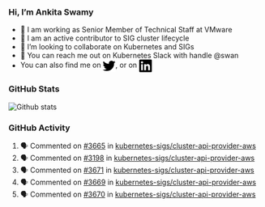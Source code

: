 ### Hi, I’m Ankita Swamy

- 💼 I am working as Senior Member of Technical Staff at VMware
- 👀 I am an active contributor to SIG cluster lifecycle 
- 💞️ I’m looking to collaborate on Kubernetes and SIGs
- 💬 You can reach me out on Kubernetes Slack with handle @swan
- You can also find me on <a href="https://twitter.com/SwamyAnkita" target="blank"><img align="center" src="https://raw.githubusercontent.com/Ankitasw/Ankitasw/master/svg/twitter.svg" alt="Ankitasw" height="25" width="25" color="#1DA1f2" /></a>, or on <a href="https://www.linkedin.com/in/Ankitaswamy/" target="blank"><img align="center" src="https://raw.githubusercontent.com/Ankitasw/Ankitasw/master/svg/linkedin.svg" alt="Ankitasw" height="25" width="25" /></a>

### GitHub Stats
![Github stats](https://github-readme-stats.vercel.app/api?username=Ankitasw&count_private=true&show_icons=true&theme=tokyonight)

### GitHub Activity 
<!--START_SECTION:activity-->
1. 🗣 Commented on [#3665](https://github.com/kubernetes-sigs/cluster-api-provider-aws/issues/3665) in [kubernetes-sigs/cluster-api-provider-aws](https://github.com/kubernetes-sigs/cluster-api-provider-aws)
2. 🗣 Commented on [#3198](https://github.com/kubernetes-sigs/cluster-api-provider-aws/issues/3198) in [kubernetes-sigs/cluster-api-provider-aws](https://github.com/kubernetes-sigs/cluster-api-provider-aws)
3. 🗣 Commented on [#3671](https://github.com/kubernetes-sigs/cluster-api-provider-aws/issues/3671) in [kubernetes-sigs/cluster-api-provider-aws](https://github.com/kubernetes-sigs/cluster-api-provider-aws)
4. 🗣 Commented on [#3669](https://github.com/kubernetes-sigs/cluster-api-provider-aws/issues/3669) in [kubernetes-sigs/cluster-api-provider-aws](https://github.com/kubernetes-sigs/cluster-api-provider-aws)
5. 🗣 Commented on [#3670](https://github.com/kubernetes-sigs/cluster-api-provider-aws/issues/3670) in [kubernetes-sigs/cluster-api-provider-aws](https://github.com/kubernetes-sigs/cluster-api-provider-aws)
<!--END_SECTION:activity-->
